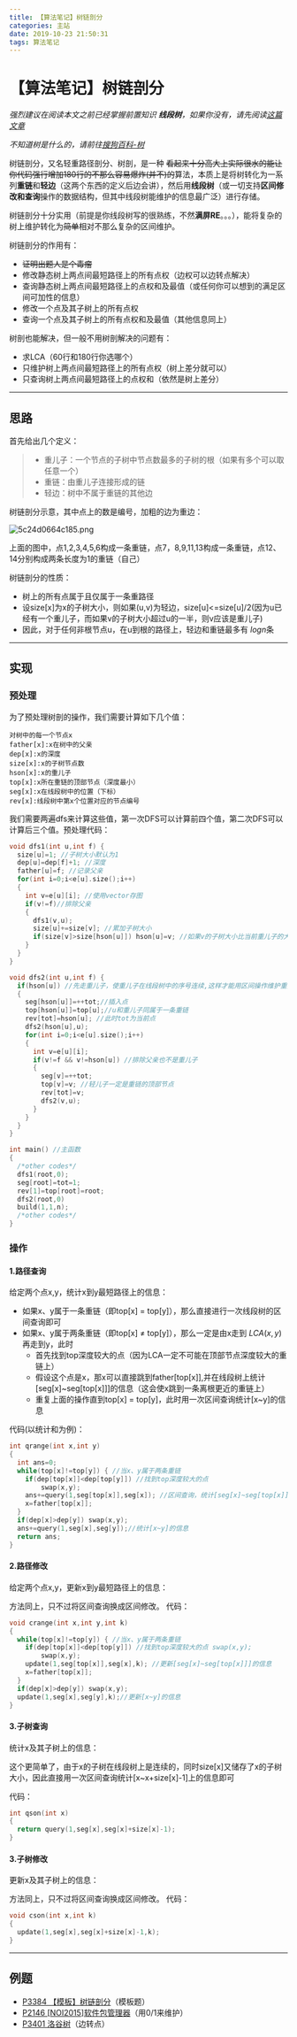 ```yaml
---
title: 【算法笔记】树链剖分
categories: 主站
date: 2019-10-23 21:50:31
tags: 算法笔记
---
```


 

# 【算法笔记】树链剖分

*强烈建议在阅读本文之前已经掌握前置知识 **线段树**，如果你没有，请先阅读[这篇文章](https://listener1379.site/2019/【数据结构】线段树/)*

*不知道树是什么的，请前往[搜狗百科-树](https://baike.sogou.com/v101597958.htm?fromTitle=树)*

树链剖分，又名轻重路径剖分、树剖，是一种 ~~看起来十分高大上实际很水的能让你代码强行增加180行的不那么容易爆炸(并不)的~~算法，本质上是将树转化为一系列**重链**和**轻边**（这两个东西的定义后边会讲），然后用**线段树**（或一切支持**区间修改和查询**操作的数据结构，但其中线段树能维护的信息最广泛）进行存储。

树链剖分十分实用（前提是你线段树写的很熟练，不然**满屏RE**。。。），能将复杂的树上维护转化为~~简单~~相对不那么复杂的区间维护。

树链剖分的作用有：

- ~~证明出题人是个毒瘤~~
- 修改静态树上两点间最短路径上的所有点权（边权可以边转点解决）
- 查询静态树上两点间最短路径上的点权和及最值（或任何你可以想到的满足区间可加性的信息）
- 修改一个点及其子树上的所有点权
- 查询一个点及其子树上的所有点权和及最值（其他信息同上）

树剖也能解决，但一般不用树剖解决的问题有：

- 求LCA（60行和180行你选哪个）
- 只维护树上两点间最短路径上的所有点权（树上差分就可以）
- 只查询树上两点间最短路径上的点权和（依然是树上差分）

------

## 思路

首先给出几个定义：

> - 重儿子：一个节点的子树中节点数最多的子树的根（如果有多个可以取任意一个）
> - 重链：由重儿子连接形成的链
> - 轻边：树中不属于重链的其他边

树链剖分示意，其中点上的数是编号，加粗的边为重边：

![5c24d0664c185.png](https://i.loli.net/2019/08/28/GrlkpRO7yzvbZAj.png)

上面的图中，点1,2,3,4,5,6构成一条重链，点7，8,9,11,13构成一条重链，点12、14分别构成两条长度为1的重链（自己）

树链剖分的性质：

- 树上的所有点属于且仅属于一条重路径
- 设size[x]为x的子树大小，则如果(u,v)为轻边，size[u]<=size[u]/2(因为u已经有一个重儿子，而如果v的子树大小超过u的一半，则v应该是重儿子)
- 因此，对于任何非根节点u，在u到根的路径上，轻边和重链最多有 $logn$条

------

## 实现

### 预处理

为了预处理树剖的操作，我们需要计算如下几个值：

```
对树中的每一个节点x
father[x]:x在树中的父亲
dep[x]:x的深度
size[x]:x的子树节点数
hson[x]:x的重儿子
top[x]:x所在重链的顶部节点（深度最小）
seg[x]:x在线段树中的位置（下标）
rev[x]:线段树中第x个位置对应的节点编号

```

我们需要两遍dfs来计算这些值，第一次DFS可以计算前四个值，第二次DFS可以计算后三个值。预处理代码：

```cpp
void dfs1(int u,int f) {
  size[u]=1; //子树大小默认为1
  dep[u]=dep[f]+1; //深度
  father[u]=f; //记录父亲
  for(int i=0;i<e[u].size();i++)
  {
    int v=e[u][i]; //使用vector存图
    if(v!=f)//排除父亲
    {
      dfs1(v,u);
      size[u]+=size[v]; //累加子树大小
      if(size[v]>size[hson[u]]) hson[u]=v; //如果v的子树大小比当前重儿子的大小大那么更新重儿子
    }
  }
}

void dfs2(int u,int f) {
  if(hson[u]) //先走重儿子，使重儿子在线段树中的序号连续,这样才能用区间操作维护重链信息
  {
    seg[hson[u]]=++tot;//插入点
    top[hson[u]]=top[u];//u和重儿子同属于一条重链
    rev[tot]=hson[u]; //此时tot为当前点
    dfs2(hson[u],u);
    for(int i=0;i<e[u].size();i++)
    {
      int v=e[u][i];
      if(v!=f && v!=hson[u]) //排除父亲也不是重儿子
      {
        seg[v]=++tot;
        top[v]=v; //轻儿子一定是重链的顶部节点
        rev[tot]=v;
        dfs2(v,u);
      }
    }
  }
}

int main() //主函数
{
  /*other codes*/
  dfs1(root,0);
  seg[root]=tot=1;
  rev[1]=top[root]=root;
  dfs2(root,0)
  build(1,1,n);
  /*other codes*/
}

```

### 操作

#### 1.路径查询

给定两个点x,y，统计x到y最短路径上的信息：

- 如果x、y属于一条重链（即top[x] $=$ top[y]），那么直接进行一次线段树的区间查询即可
- 如果x、y属于两条重链（即top[x] $\ne$ top[y]），那么一定是由x走到 $LCA(x,y)$ 再走到y，此时
  - 首先找到top深度较大的点（因为LCA一定不可能在顶部节点深度较大的重链上）
  - 假设这个点是x，那x可以直接跳到father[top[x]],并在线段树上统计[seg[x]~seg[top[x]]]的信息（这会使x跳到一条离根更近的重链上）
  - 重复上面的操作直到top[x] $=$ top[y]，此时用一次区间查询统计[x~y]的信息

代码(以统计和为例)：

```cpp
int qrange(int x,int y)
{
  int ans=0;
  while(top[x]!=top[y]) { //当x、y属于两条重链
    if(dep[top[x]]<dep[top[y]]) //找到top深度较大的点 
    	swap(x,y);
    ans+=query(1,seg[top[x]],seg[x]); //区间查询，统计[seg[x]~seg[top[x]]]的信息
    x=father[top[x]];
  }
  if(dep[x]>dep[y]) swap(x,y);
  ans+=query(1,seg[x],seg[y]);//统计[x~y]的信息
  return ans;
}

```

#### 2.路径修改

给定两个点x,y，更新x到y最短路径上的信息：

方法同上，只不过将区间查询换成区间修改。
代码：

```cpp
void crange(int x,int y,int k)
{
  while(top[x]!=top[y]) { //当x、y属于两条重链
    if(dep[top[x]]<dep[top[y]]) //找到top深度较大的点 swap(x,y);
        swap(x,y);
    update(1,seg[top[x]],seg[x],k); //更新[seg[x]~seg[top[x]]]的信息
    x=father[top[x]];
  }
  if(dep[x]>dep[y]) swap(x,y);
  update(1,seg[x],seg[y],k);//更新[x~y]的信息
}

```

#### 3.子树查询

统计x及其子树上的信息：

这个更简单了，由于x的子树在线段树上是连续的，同时size[x]又储存了x的子树大小，因此直接用一次区间查询统计[x~x+size[x]-1]上的信息即可

代码：

```cpp
int qson(int x)
{
  return query(1,seg[x],seg[x]+size[x]-1);
}

```

#### 3.子树修改

更新x及其子树上的信息：

方法同上，只不过将区间查询换成区间修改。
代码：

```cpp
void cson(int x,int k)
{
  update(1,seg[x],seg[x]+size[x]-1,k);
}

```

------

## 例题

- [P3384 【模板】树链剖分](https://www.luogu.org/problem/P3384)（模板题）
- [P2146 [NOI2015]软件包管理器](https://www.luogu.org/problem/P2146)（用0/1来维护）
- [P3401 洛谷树](https://www.luogu.org/problem/P3401)（边转点）